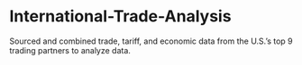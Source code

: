 # International-Trade-Analysis
 Sourced and combined trade, tariff, and economic data from the U.S.’s top 9 trading partners to analyze data.
